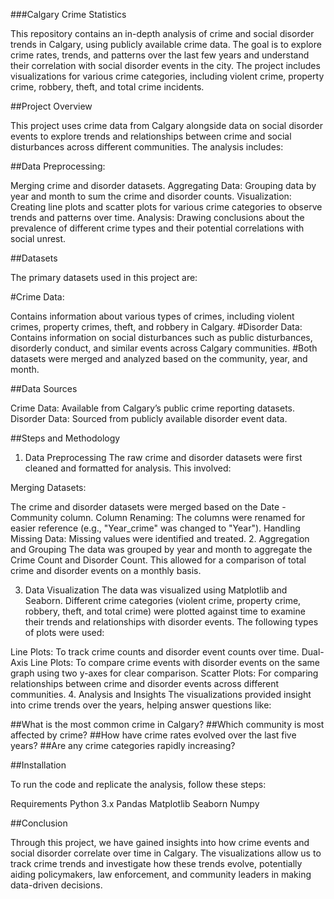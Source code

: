 ###Calgary Crime Statistics


This repository contains an in-depth analysis of crime and social disorder trends in Calgary, using publicly available crime data. The goal is to explore crime rates, trends, and patterns over the last few years and understand their correlation with social disorder events in the city. The project includes visualizations for various crime categories, including violent crime, property crime, robbery, theft, and total crime incidents.

##Project Overview


This project uses crime data from Calgary alongside data on social disorder events to explore trends and relationships between crime and social disturbances across different communities. The analysis includes:

##Data Preprocessing: 

Merging crime and disorder datasets.
Aggregating Data: Grouping data by year and month to sum the crime and disorder counts.
Visualization: Creating line plots and scatter plots for various crime categories to observe trends and patterns over time.
Analysis: Drawing conclusions about the prevalence of different crime types and their potential correlations with social unrest.

##Datasets


The primary datasets used in this project are:

#Crime Data:

Contains information about various types of crimes, including violent crimes, property crimes, theft, and robbery in Calgary.
#Disorder Data: Contains information on social disturbances such as public disturbances, disorderly conduct, and similar events across Calgary communities.
#Both datasets were merged and analyzed based on the community, year, and month.

##Data Sources


Crime Data: Available from Calgary’s public crime reporting datasets.
Disorder Data: Sourced from publicly available disorder event data.


##Steps and Methodology


1. Data Preprocessing
The raw crime and disorder datasets were first cleaned and formatted for analysis. This involved:

Merging Datasets:

The crime and disorder datasets were merged based on the Date - Community column.
Column Renaming: The columns were renamed for easier reference (e.g., "Year_crime" was changed to "Year").
Handling Missing Data: Missing values were identified and treated.
2. Aggregation and Grouping
The data was grouped by year and month to aggregate the Crime Count and Disorder Count. This allowed for a comparison of total crime and disorder events on a monthly basis.

3. Data Visualization
The data was visualized using Matplotlib and Seaborn. Different crime categories (violent crime, property crime, robbery, theft, and total crime) were plotted against time to examine their trends and relationships with disorder events. The following types of plots were used:

Line Plots: To track crime counts and disorder event counts over time.
Dual-Axis Line Plots: To compare crime events with disorder events on the same graph using two y-axes for clear comparison.
Scatter Plots: For comparing relationships between crime and disorder events across different communities.
4. Analysis and Insights
The visualizations provided insight into crime trends over the years, helping answer questions like:

##What is the most common crime in Calgary?
##Which community is most affected by crime?
##How have crime rates evolved over the last five years?
##Are any crime categories rapidly increasing?

##Installation


To run the code and replicate the analysis, follow these steps:

Requirements
Python 3.x
Pandas
Matplotlib
Seaborn
Numpy

##Conclusion


Through this project, we have gained insights into how crime events and social disorder correlate over time in Calgary. The visualizations allow us to track crime trends and investigate how these trends evolve, potentially aiding policymakers, law enforcement, and community leaders in making data-driven decisions.
